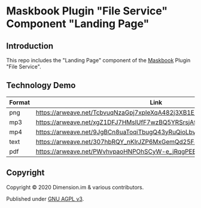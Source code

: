 # Maskbook Plugin "File Service" Component "Landing Page"

## Introduction

This repo includes the "Landing Page" component of the [Maskbook](https://github.com/DimensionDev/Maskbook) Plugin "File Service".

## Technology Demo

| Format | Link                                                                     |
| ------ | ------------------------------------------------------------------------ |
| png    | <https://arweave.net/TcbvuqNzaGpj7xpIeXqA482j3XB1E39Ifb5bUlCFwUs#sample> |
| mp3    | <https://arweave.net/xgZ1DFJ7HMslUfF7wzBQ5YRSrsjAfPqQP33tzhOLt1A#sample> |
| mp4    | <https://arweave.net/9JgBCn8uaToqiTbugQ43yRuQioLbvbeTA5mSLEbnYt8#sample> |
| text   | <https://arweave.net/307hbRQY_nKIrJZP6MxGemQd25F8NnTQHAuAlzN3XaI#sample> |
| pdf    | <https://arweave.net/PWvhvpaoHNPOhSCyW-e_jRqgPEESELEy8T69AjTlcYk#sample> |

## Copyright

Copyright &copy; 2020 Dimension.im &amp; various contributors.

Published under [GNU AGPL v3](https://www.gnu.org/licenses/agpl-3.0.html).
